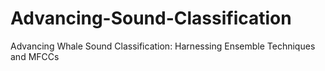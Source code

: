 # Advancing-Sound-Classification
Advancing Whale Sound Classification: Harnessing Ensemble Techniques and MFCCs
